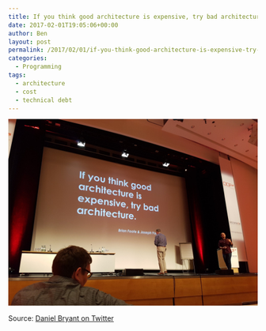 ```yaml
---
title: If you think good architecture is expensive, try bad architecture
date: 2017-02-01T19:05:06+00:00
author: Ben
layout: post
permalink: /2017/02/01/if-you-think-good-architecture-is-expensive-try-bad-architecture/
categories:
  - Programming
tags:
  - architecture
  - cost
  - technical debt
---
```


![If you think good architecture is expensive, try bad architecture](/wp-content/uploads/2017/02/C3g5lS5WMAEuFL_.jpg_large.jpg)

Source: [Daniel Bryant on Twitter](https://twitter.com/danielbryantuk/status/826473861172645889)

